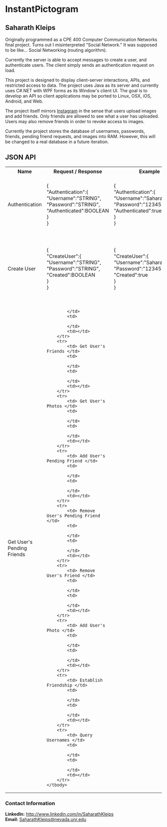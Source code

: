# InstantPictogram
## Saharath Kleips
Originally programmed as a CPE 400 Computer Communication Networks final project. Turns out I misinterpreted "Social Network." It was supposed to be like... Social Networking (routing algorithm).

Currently the server is able to accept messages to create a user, and authenticate users. The client simply sends an authentication request on load.

This project is designed to display client-server interactions, APIs, and restricted access to data. The project uses Java as its server and currently uses C#.NET with WPF forms as its Window's client UI. The goal is to develop an API so client applications may be ported to Linux, OSX, iOS, Android, and Web.

The project itself mirrors [Instagram](https://instagram.com/) in the sense that users upload images and add friends. Only friends are allowed to see what a user has uploaded. Users may also remove friends in order to revoke access to images.

Currently the project stores the database of usernames, passwords, friends, pending friend requests, and images into RAM. However, this will be changed to a real database in a future iteration.

## JSON API
<table>
    <tbody>
        <tr>
            <th> Name </th>
            <th> Request / Response </th>
            <th> Example </th>
            <th> Description </th>
        </tr>
        <tr>
            <td> Authentication </td>
            <td> 
                {<br>
                "Authentication":{<br>
                "Username":"STRING",<br>
                "Password":"STRING",<br>
                "Authenticated":BOOLEAN<br>
                }<br>
                } 
            </td>
            <td> 
                {<br>
                "Authentication":{<br>
                "Username":"SaharathKleips",<br>
                "Password":"12345",<br>
                "Authenticated":true<br>
                }<br>
                } 
            </td>
            <td> Checks if the username and password combination is valid. "Authenticated" will be true if valid, false if otherwise. </td>
        </tr>
        <tr>
            <td> Create User </td>
            <td> 
                {<br>
                "CreateUser":{<br>
                "Username":"STRING",<br>
                "Password":"STRING",<br>
                "Created":BOOLEAN<br>
                }<br>
                } 
            </td>
            <td> 
                {<br>
                "CreateUser":{<br>
                "Username":"SaharathKleips",<br>
                "Password":"12345",<br>
                "Created":true<br>
                }<br>
                } 
            </td>
            <td> Attempts to create a user with the requested username / password. "Created" will be true if the user has been created, false otherwise.</td>
        </tr>
        <tr>
            <td> Get User's Pending Friends </td>
            <td> 
                
            </td>
            <td> 
                
            </td>
            <td></td>
        </tr>
        <tr>
            <td> Get User's Friends </td>
            <td> 
                
            </td>
            <td> 
                
            </td>
            <td></td>
        </tr>
        <tr>
            <td> Get User's Photos </td>
            <td> 
                
            </td>
            <td> 
                
            </td>
            <td></td>
        </tr>
        <tr>
            <td> Add User's Pending Friend </td>
            <td> 
                
            </td>
            <td> 
                
            </td>
            <td></td>
        </tr>
        <tr>
            <td> Remove User's Pending Friend </td>
            <td> 
                
            </td>
            <td> 
                
            </td>
            <td></td>
        </tr>
        <tr>
            <td> Remove User's Friend </td>
            <td> 
                
            </td>
            <td> 
                
            </td>
            <td></td>
        </tr>
        <tr>
            <td> Add User's Photo </td>
            <td> 
                
            </td>
            <td> 
                
            </td>
            <td></td>
        </tr>
        <tr>
            <td> Establish Friendship </td>
            <td> 
                
            </td>
            <td> 
                
            </td>
            <td></td>
        </tr>
        <tr>
            <td> Query Usernames </td>
            <td> 
                
            </td>
            <td> 
                
            </td>
            <td></td>
        </tr>
    </tbody>
</table>

### Contact Information
**LinkedIn:** http://www.linkedin.com/in/SaharathKleips  
**Email:** SaharathKleips@nevada.unr.edu
